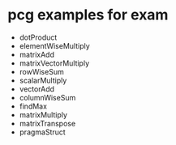 # pcg examples for exam
- dotProduct
- elementWiseMultiply
- matrixAdd
- matrixVectorMultiply
- rowWiseSum
- scalarMultiply
- vectorAdd
- columnWiseSum
- findMax
- matrixMultiply
- matrixTranspose
- pragmaStruct